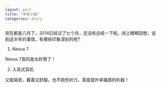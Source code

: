 ```yaml
---
layout: post
title: "半年小结"
categories: diary
---
```


现在都是八月了，2014已经过了七个月，还没有总结一下呢。闭上眼睛回想，说到这半年的事情，有哪些印象深刻的呢?

1. Nexus 7

  Nexus 7真的是太好用了！
  
2. 入耳式耳机

  又能隔音，戴着又舒服，也不损伤听力，真是提升幸福感的利器！
  
  
